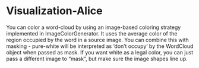 # Visualization-Alice

You can color a word-cloud by using an image-based coloring strategy implemented in ImageColorGenerator. 
It uses the average color of the region occupied by the word in a source image. 
You can combine this with masking - pure-white will be interpreted as ‘don’t occupy’ by the WordCloud object when passed as mask. 
If you want white as a legal color, you can just pass a different image to “mask”, but make sure the image shapes line up.

